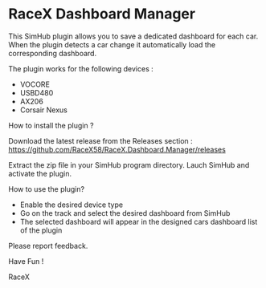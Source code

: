 # RaceX Dashboard Manager

This SimHub plugin allows you to save a dedicated dashboard for each car.
When the plugin detects a car change it automatically load the corresponding dashboard.

The plugin works for the following devices :

- VOCORE
- USBD480
- AX206
- Corsair Nexus

How to install the plugin ?

Download the latest release from the Releases section :
https://github.com/RaceX58/RaceX.Dashboard.Manager/releases

Extract the zip file in your SimHub program directory.
Lauch SimHub and activate the plugin.

How to use the plugin?

- Enable the desired device type
- Go on the track and select the desired dashboard from SimHub
- The selected dashboard will appear in the designed cars dashboard list of the plugin

Please report feedback.

Have Fun !

RaceX
